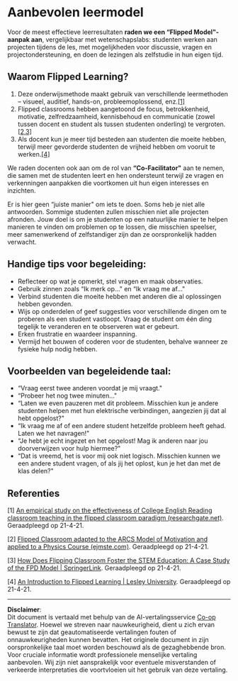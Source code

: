 <!--
CO_OP_TRANSLATOR_METADATA:
{
  "original_hash": "012bbd19f13171be32ac9ba21d4186c2",
  "translation_date": "2025-08-27T20:18:39+00:00",
  "source_file": "recommended-learning-model.md",
  "language_code": "nl"
}
-->
# Aanbevolen leermodel

Voor de meest effectieve leerresultaten **raden we een “Flipped Model"-aanpak aan**, vergelijkbaar met wetenschapslabs: studenten werken aan projecten tijdens de les, met mogelijkheden voor discussie, vragen en projectondersteuning, en doen de lezingen als zelfstudie in hun eigen tijd.

## Waarom Flipped Learning?

1. Deze onderwijsmethode maakt gebruik van verschillende leermethoden – visueel, auditief, hands-on, probleemoplossend, enz.[[1]](../..)
2. Flipped classrooms hebben aangetoond de focus, betrokkenheid, motivatie, zelfredzaamheid, kennisbehoud en communicatie (zowel tussen docent en student als tussen studenten onderling) te vergroten.[[2,3]](../..)
3. Als docent kun je meer tijd besteden aan studenten die moeite hebben, terwijl meer gevorderde studenten de vrijheid hebben om vooruit te werken.[[4]](../..)

We raden docenten ook aan om de rol van **“Co-Facilitator"** aan te nemen, die samen met de studenten leert en hen ondersteunt terwijl ze vragen en verkenningen aanpakken die voortkomen uit hun eigen interesses en inzichten.

Er is hier geen “juiste manier" om iets te doen. Soms heb je niet alle antwoorden. Sommige studenten zullen misschien niet alle projecten afronden. Jouw doel is om je studenten op een natuurlijke manier te helpen manieren te vinden om problemen op te lossen, die misschien speelser, meer samenwerkend of zelfstandiger zijn dan ze oorspronkelijk hadden verwacht.

## Handige tips voor begeleiding:

* Reflecteer op wat je opmerkt, stel vragen en maak observaties.
* Gebruik zinnen zoals “Ik merk op…" en “Ik vraag me af…"
* Verbind studenten die moeite hebben met anderen die al oplossingen hebben gevonden.
* Wijs op onderdelen of geef suggesties voor verschillende dingen om te proberen als een student vastloopt. Vraag de student om één ding tegelijk te veranderen en te observeren wat er gebeurt.
* Erken frustratie en waardeer inspanning.
* Vermijd het bouwen of coderen voor de studenten, behalve wanneer ze fysieke hulp nodig hebben.

## Voorbeelden van begeleidende taal:

* “Vraag eerst twee anderen voordat je mij vraagt."
* “Probeer het nog twee minuten…"
* “Laten we even pauzeren met dit probleem. Misschien kun je andere studenten helpen met hun elektrische verbindingen, aangezien jij dat al hebt opgelost?"
* “Ik vraag me af of een andere student hetzelfde probleem heeft gehad. Laten we het navragen!"
* “Je hebt je echt ingezet en het opgelost! Mag ik anderen naar jou doorverwijzen voor hulp hiermee?"
* “Dat is vreemd, het is voor mij ook niet logisch. Misschien kunnen we een andere student vragen, of als jij het oplost, kun je het dan met de klas delen?"

## Referenties

[1] [An empirical study on the effectiveness of College English Reading classroom teaching in the flipped classroom paradigm (researchgate.net)](https://www.researchgate.net/publication/322264495_An_empirical_study_on_the_effectiveness_of_College_English_Reading_classroom_teaching_in_the_flipped_classroom_paradigm). Geraadpleegd op 21-4-21.

[2] [Flipped Classroom adapted to the ARCS Model of Motivation and applied to a Physics Course (ejmste.com)](https://www.ejmste.com/article/flipped-classroom-adapted-to-the-arcs-model-of-motivation-and-applied-to-a-physics-course-4562). Geraadpleegd op 21-4-21.

[3] [How Does Flipping Classroom Foster the STEM Education: A Case Study of the FPD Model | SpringerLink](https://link.springer.com/article/10.1007/s10758-020-09443-9). Geraadpleegd op 21-4-21.

[4] [An Introduction to Flipped Learning | Lesley University](https://lesley.edu/article/an-introduction-to-flipped-learning#:~:text=An%20Introduction%20to%20Flipped%20Learning.%20Flipped%20learning%20is,advancements%20in%20the%20modern%20classroom%20is%20flipped%20learning.). Geraadpleegd op 21-4-21.

---

**Disclaimer**:  
Dit document is vertaald met behulp van de AI-vertalingsservice [Co-op Translator](https://github.com/Azure/co-op-translator). Hoewel we streven naar nauwkeurigheid, dient u zich ervan bewust te zijn dat geautomatiseerde vertalingen fouten of onnauwkeurigheden kunnen bevatten. Het originele document in zijn oorspronkelijke taal moet worden beschouwd als de gezaghebbende bron. Voor cruciale informatie wordt professionele menselijke vertaling aanbevolen. Wij zijn niet aansprakelijk voor eventuele misverstanden of verkeerde interpretaties die voortvloeien uit het gebruik van deze vertaling.